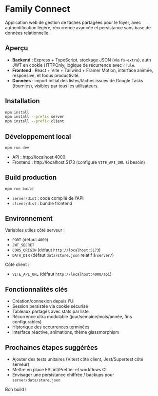 ﻿# Family Connect

Application web de gestion de tâches partagées pour le foyer, avec authentification légère, récurrence avancée et persistance sans base de données relationnelle.

## Aperçu

- **Backend** : Express + TypeScript, stockage JSON (via `fs-extra`), auth JWT en cookie HTTPOnly, logique de récurrence avec `rrule`.
- **Frontend** : React + Vite + Tailwind + Framer Motion, interface animée, responsive, et focus productivité.
- **Données** : import initial des listes/tâches issues de Google Tasks (fournies), visibles par tous les utilisateurs.

## Installation

```bash
npm install
npm install --prefix server
npm install --prefix client
```

## Développement local

```bash
npm run dev
```

- API : http://localhost:4000
- Frontend : http://localhost:5173 (configure `VITE_API_URL` si besoin)

## Build production

```bash
npm run build
```

- `server/dist` : code compilé de l'API
- `client/dist` : bundle frontend

## Environnement

Variables utiles côté serveur :

- `PORT` (défaut `4000`)
- `JWT_SECRET`
- `CORS_ORIGIN` (défaut `http://localhost:5173`)
- `DATA_DIR` (défaut `data/store.json` relatif à `server/`)

Côté client :

- `VITE_API_URL` (défaut `http://localhost:4000/api`)

## Fonctionnalités clés

- Création/connexion depuis l'UI
- Session persistée via cookie sécurisé
- Tableaux partagés avec stats par liste
- Récurrence ultra modulable (jour/semaine/mois/année, fins configurables)
- Historique des occurrences terminées
- Interface réactive, animations, thème glassmorphism

## Prochaines étapes suggérées

- Ajouter des tests unitaires (Vitest côté client, Jest/Supertest côté serveur)
- Mettre en place ESLint/Prettier et workflows CI
- Envisager une persistance chiffrée / backups pour `server/data/store.json`

Bon build !
